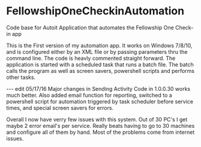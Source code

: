 # FellowshipOneCheckinAutomation
Code base for Autoit Application that automates the Fellowship One Check-in app

This is the First version of my automation app. It works on Windows 7/8/10, and is configured either by an XML file or by passing parameters thru the command line. The code is heavly commented straight forward.
The application is started with a scheduled task that runs a batch file. The batch calls the program as well as screen savers, powershell scripts and performs other tasks.

 --- edit 05/17/16 
Major changes in Sending Activity Code in 1.0.0.30 works much better. Also added email function for reporting, switched to a powershell script for automation triggered by task scheduler before service times, and special screen savers for errors.

Overall I now have verry few issues with this system. Out of 30 PC's I get maybe 2 error email's per service. Really beats having to go to 30 machines and configure all of them by hand. Most of the problems come from internet issues.

